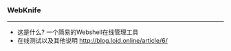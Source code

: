 ### WebKnife
___
* 这是什么?
        一个简易的Webshell在线管理工具
* 在线测试以及其他说明
        http://blog.loid.online/article/6/
